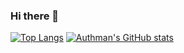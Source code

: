 ### Hi there 👋

<!--
**aliyuthman/aliyuthman** is a ✨ _special_ ✨ repository because its `README.md` (this file) appears on your GitHub profile.

Here are some ideas to get you started:

- 🔭 I’m currently working on ...
- 🌱 I’m currently learning ...
- 👯 I’m looking to collaborate on ...
- 🤔 I’m looking for help with ...
- 💬 Ask me about ...
- 📫 How to reach me: ...
- 😄 Pronouns: ...
- ⚡ Fun fact: ...
-->

[![Top Langs](https://github-readme-stats.vercel.app/api/top-langs/?username=aliyuthman&layout=compact&hide=python,powershell,batchfile)](https://github.com/anuraghazra/github-readme-stats)
[![Authman's GitHub stats](https://github-readme-stats.vercel.app/api?username=aliyuthmanshow_icons=true&count_private=true&theme=dark)](https://github.com/aliyuthman/github-readme-stats)
